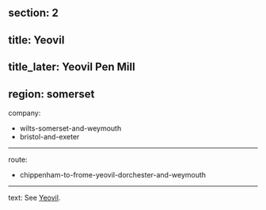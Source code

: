 section: 2
----
title: Yeovil
----
title_later: Yeovil Pen Mill
----
region: somerset
----
company:
- wilts-somerset-and-weymouth
- bristol-and-exeter
----
route:
- chippenham-to-frome-yeovil-dorchester-and-weymouth
----
text: See [Yeovil](/stations/yeovil).

